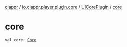 [clappr](../../index.md) / [io.clappr.player.plugin.core](../index.md) / [UICorePlugin](index.md) / [core](.)

# core

`val core: `[`Core`](../../io.clappr.player.components/-core/index.md)
